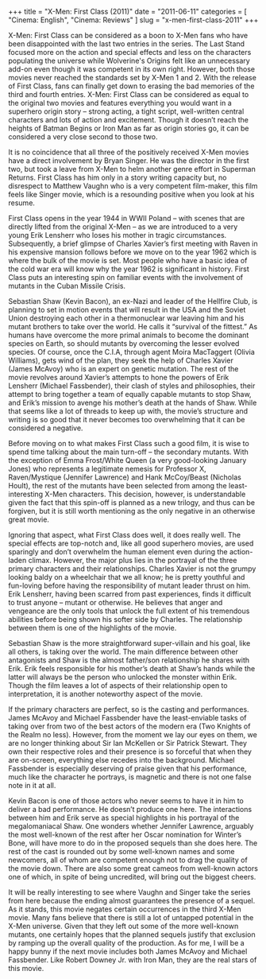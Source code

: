 +++
title = "X-Men: First Class (2011)"
date = "2011-06-11"
categories = [
  "Cinema: English",
  "Cinema: Reviews"
]
slug = "x-men-first-class-2011"
+++

X-Men: First Class can be considered as a boon to X-Men fans who have been disappointed with the last two entries in the series. The Last Stand focused more on the action and special effects and less on the characters populating the universe while Wolverine's Origins felt like an unnecessary add-on even though it was competent in its own right. However, both those movies never reached the standards set by X-Men 1 and 2. With the release of First Class, fans can finally get down to erasing the bad memories of the third and fourth entries. X-Men: First Class can be considered as equal to the original two movies and features everything you would want in a superhero origin story – strong acting, a tight script, well-written central characters and lots of action and excitement. Though it doesn’t reach the heights of Batman Begins or Iron Man as far as origin stories go, it can be considered a very close second to those two.

It is no coincidence that all three of the positively received X-Men movies have a direct involvement by Bryan Singer. He was the director in the first two, but took a leave from X-Men to helm another genre effort in Superman Returns. First Class has him only in a story writing capacity but, no disrespect to Matthew Vaughn who is a very competent film-maker, this film feels like Singer movie, which is a resounding positive when you look at his resume.

First Class opens in the year 1944 in WWII Poland – with scenes that are directly lifted from the original X-Men – as we are introduced to a very young Erik Lensherr who loses his mother in tragic circumstances. Subsequently, a brief glimpse of Charles Xavier’s first meeting with Raven in his expensive mansion follows before we move on to the year 1962 which is where the bulk of the movie is set. Most people who have a basic idea of the cold war era will know why the year 1962 is significant in history. First Class puts an interesting spin on familiar events with the involvement of mutants in the Cuban Missile Crisis.

Sebastian Shaw (Kevin Bacon), an ex-Nazi and leader of the Hellfire Club, is planning to set in motion events that will result in the USA and the Soviet Union destroying each other in a thermonuclear war leaving him and his mutant brothers to take over the world. He calls it “survival of the fittest.” As humans have overcome the more primal animals to become the dominant species on Earth, so should mutants by overcoming the lesser evolved species. Of course, once the C.I.A, through agent Moira MacTaggert (Olivia Williams), gets wind of the plan, they seek the help of Charles Xavier (James McAvoy) who is an expert on genetic mutation. The rest of the movie revolves around Xavier’s attempts to hone the powers of Erik Lensherr (Michael Fassbender), their clash of styles and philosophies, their attempt to bring together a team of equally capable mutants to stop Shaw, and Erik’s mission to avenge his mother’s death at the hands of Shaw. While that seems like a lot of threads to keep up with, the movie’s structure and writing is so good that it never becomes too overwhelming that it can be considered a negative.

Before moving on to what makes First Class such a good film, it is wise to spend time talking about the main turn-off – the secondary mutants. With the exception of Emma Frost/White Queen (a very good-looking January Jones) who represents a legitimate nemesis for Professor X, Raven/Mystique (Jennifer Lawrence) and Hank McCoy/Beast (Nicholas Hoult), the rest of the mutants have been selected from among the least-interesting X-Men characters. This decision, however, is understandable given the fact that this spin-off is planned as a new trilogy, and thus can be forgiven, but it is still worth mentioning as the only negative in an otherwise great movie.

Ignoring that aspect, what First Class does well, it does really well. The special effects are top-notch and, like all good superhero movies, are used sparingly and don’t overwhelm the human element even during the action-laden climax. However, the major plus lies in the portrayal of the three primary characters and their relationships. Charles Xavier is not the grumpy looking baldy on a wheelchair that we all know; he is pretty youthful and fun-loving before having the responsibility of mutant leader thrust on him. Erik Lensherr, having been scarred from past experiences, finds it difficult to trust anyone – mutant or otherwise. He believes that anger and vengeance are the only tools that unlock the full extent of his tremendous abilities before being shown his softer side by Charles. The relationship between them is one of the highlights of the movie.

Sebastian Shaw is the more straightforward super-villain and his goal, like all others, is taking over the world. The main difference between other antagonists and Shaw is the almost father/son relationship he shares with Erik. Erik feels responsible for his mother’s death at Shaw’s hands while the latter will always be the person who unlocked the monster within Erik. Though the film leaves a lot of aspects of their relationship open to interpretation, it is another noteworthy aspect of the movie.

If the primary characters are perfect, so is the casting and performances. James McAvoy and Michael Fassbender have the least-enviable tasks of taking over from two of the best actors of the modern era (Two Knights of the Realm no less). However, from the moment we lay our eyes on them, we are no longer thinking about Sir Ian McKellen or Sir Patrick Stewart. They own their respective roles and their presence is so forceful that when they are on-screen, everything else recedes into the background. Michael Fassbender is especially deserving of praise given that his performance, much like the character he portrays, is magnetic and there is not one false note in it at all.

Kevin Bacon is one of those actors who never seems to have it in him to deliver a bad performance. He doesn’t produce one here. The interactions between him and Erik serve as special highlights in his portrayal of the megalomaniacal Shaw. One wonders whether Jennifer Lawrence, arguably the most well-known of the rest after her Oscar nomination for Winter’s Bone, will have more to do in the proposed sequels than she does here. The rest of the cast is rounded out by some well-known names and some newcomers, all of whom are competent enough not to drag the quality of the movie down. There are also some great cameos from well-known actors one of which, in spite of being uncredited, will bring out the biggest cheers.

It will be really interesting to see where Vaughn and Singer take the series from here because the ending almost guarantees the presence of a sequel. As it stands, this movie negates certain occurrences in the third X-Men movie. Many fans believe that there is still a lot of untapped potential in the X-Men universe. Given that they left out some of the more well-known mutants, one certainly hopes that the planned sequels justify that exclusion by ramping up the overall quality of the production. As for me, I will be a happy bunny if the next movie includes both James McAvoy and Michael Fassbender. Like Robert Downey Jr. with Iron Man, they are the real stars of this movie.
